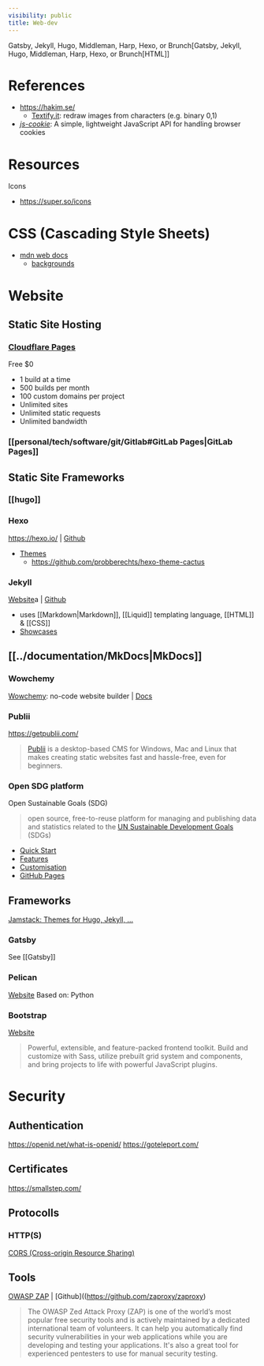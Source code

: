 ```yaml
---
visibility: public
title: Web-dev
---
```

Gatsby, Jekyll, Hugo, Middleman, Harp, Hexo, or Brunch[Gatsby, Jekyll, Hugo, Middleman, Harp, Hexo, or Brunch[HTML]]

# References

- <https://hakim.se/>
    - [Textify.it](https://lab.hakim.se/textify/): redraw images from characters (e.g. binary 0,1)
- [*js-cookie*](https://github.com/js-cookie/js-cookie): A simple, lightweight JavaScript API for handling browser cookies

# Resources

Icons

- <https://super.so/icons>

# CSS (Cascading Style Sheets)

- [mdn web docs](https://developer.mozilla.org/en-US/docs/Web/CSS)
    - [backgrounds]()

# Website

## Static Site Hosting

### [Cloudflare Pages](https://pages.cloudflare.com/)

Free $0

- 1 build at a time
- 500 builds per month
- 100 custom domains per project
- Unlimited sites
- Unlimited static requests
- Unlimited bandwidth

### [[personal/tech/software/git/Gitlab#GitLab Pages|GitLab Pages]]

## Static Site Frameworks

### [[hugo]]

### Hexo

<https://hexo.io/> | [Github](https://github.com/hexojs/hexo)

- [Themes](https://hexo.io/themes/)
    - <https://github.com/probberechts/hexo-theme-cactus>

### Jekyll

[Website](https://jekyllrb.com/)a | [Github](https://github.com/jekyll/jekyll)

- uses [[Markdown|Markdown]], [[Liquid]] templating language, [[HTML]] & [[CSS]]
- [Showcases](https://jekyllrb.com/showcase/)

## [[../documentation/MkDocs|MkDocs]]

### Wowchemy

[Wowchemy](https://wowchemy.com/): no-code website builder | [Docs](https://wowchemy.com/docs/)

### Publii

<https://getpublii.com/>
> [Publii](https://getpublii.com/) is a desktop-based CMS for Windows, Mac and Linux that makes creating static websites fast and hassle-free, even for beginners.

### Open SDG platform

Open Sustainable Goals (SDG)
> open source, free-to-reuse platform for managing and publishing data and statistics related to the [UN Sustainable Development Goals](https://www.un.org/sustainabledevelopment/sustainable-development-goals/) (SDGs)

- [Quick Start](https://open-sdg.readthedocs.io/en/latest/quick-start/)
- [Features](https://open-sdg.readthedocs.io/en/latest/open-sdg-features/)
- [Customisation](https://open-sdg.readthedocs.io/en/latest/customisation/)
- [GitHub Pages](https://open-sdg.readthedocs.io/en/latest/hosting/github-pages-production/)

## Frameworks

[Jamstack: Themes for Hugo, Jekyll, ...](https://jamstackthemes.dev/)

### Gatsby

See [[Gatsby]]

### Pelican

[Website](https://getpelican.com/)
Based on: Python

### Bootstrap

[Website](https://getbootstrap.com/)
> Powerful, extensible, and feature-packed frontend toolkit. Build and customize with Sass, utilize prebuilt grid system and components, and bring projects to life with powerful JavaScript plugins.

# Security

## Authentication

<https://openid.net/what-is-openid/>
<https://goteleport.com/>

## Certificates

<https://smallstep.com/>

## Protocolls

### HTTP(S)

[CORS (Cross-origin Resource Sharing)](https://web.dev/cross-origin-resource-sharing/?utm_source=devtools)

## Tools

[OWASP ZAP](https://www.zaproxy.org) | [Github]((<https://github.com/zaproxy/zaproxy>)
> The OWASP Zed Attack Proxy (ZAP) is one of the world’s most popular free security tools and is actively maintained by a dedicated international team of volunteers. It can help you automatically find security vulnerabilities in your web applications while you are developing and testing your applications. It's also a great tool for experienced pentesters to use for manual security testing.
